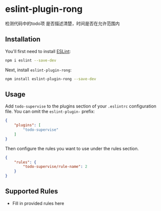 # eslint-plugin-rong

检测代码中的todo项 是否描述清楚，时间是否在允许范围内

## Installation

You'll first need to install [ESLint](https://eslint.org/):

```sh
npm i eslint --save-dev
```

Next, install `eslint-plugin-rong`:

```sh
npm install eslint-plugin-rong --save-dev
```

## Usage

Add `todo-supervise` to the plugins section of your `.eslintrc` configuration file. You can omit the `eslint-plugin-` prefix:

```json
{
    "plugins": [
        "todo-supervise"
    ]
}
```


Then configure the rules you want to use under the rules section.

```json
{
    "rules": {
        "todo-supervise/rule-name": 2
    }
}
```

## Supported Rules

* Fill in provided rules here


